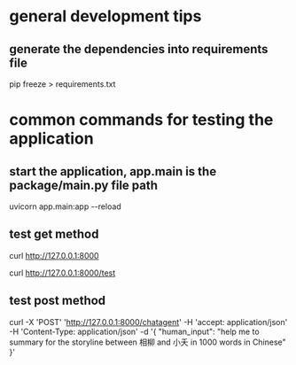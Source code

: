 # general development tips
## generate the dependencies into requirements file
pip freeze > requirements.txt

# common commands for testing the application
## start the application, app.main is the package/main.py file path
uvicorn app.main:app --reload

## test get method
curl http://127.0.0.1:8000

curl http://127.0.0.1:8000/test

## test post method
curl -X 'POST' 'http://127.0.0.1:8000/chatagent' -H 'accept: application/json' -H 'Content-Type: application/json'  -d '{
  "human_input": "help me to summary for the storyline between 相柳 and 小夭 in 1000 words in Chinese"
}'


